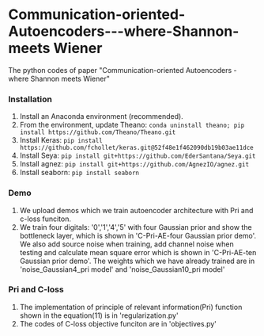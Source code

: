 # Communication-oriented-Autoencoders---where-Shannon-meets Wiener
The python codes of paper "Communication-oriented Autoencoders - where Shannon meets Wiener"


### Installation
1. Install an Anaconda environment (recommended).
2. From the environment, update Theano: `conda uninstall theano; pip install https://github.com/Theano/Theano.git`
3. Install Keras: `pip install https://github.com/fchollet/keras.git@52f48e1f462090db19b03ae11dce`
4. Install Seya: `pip install git+https://github.com/EderSantana/Seya.git`
5. Install agnez: `pip install git+https://github.com/AgnezIO/agnez.git`
6. Install seaborn: `pip install seaborn`

### Demo
1. We upload demos which we train autoencoder architecture with Pri and c-loss funciton. 
2. We train four digitals: '0','1','4','5' with four Gaussian prior and show the bottleneck layer, which is shown in 'C-Pri-AE-four    Gaussian prior demo'. We also add source noise when training, add channel noise when testing and calculate mean square error which is shown in 'C-Pri-AE-ten Gaussian prior demo'. The weights which we have already trained are in 'noise_Gaussian4_pri model' and 'noise_Gaussian10_pri model'

### Pri and C-loss
1. The implementation of principle of relevant information(Pri) function shown in the equation(11) is in 'regularization.py'
2. The codes of C-loss objective funciton are in 'objectives.py'
